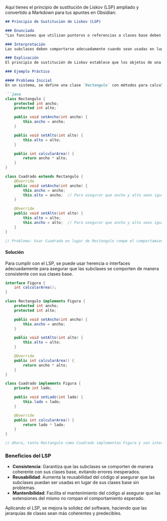 
Aquí tienes el principio de sustitución de Liskov (LSP) ampliado y convertido a Markdown para tus apuntes en Obsidian:

```markdown
## Principio de Sustitución de Liskov (LSP)

### Enunciado
"Las funciones que utilizan punteros o referencias a clases base deben ser capaces de usar objetos de clases derivadas de éstas sin saberlo."

### Interpretación
Las subclases deben comportarse adecuadamente cuando sean usadas en lugar de sus clases base.

### Explicación
El principio de sustitución de Liskov establece que los objetos de una clase derivada deben ser sustituibles por objetos de la clase base sin alterar la funcionalidad del programa. Esto implica que las subclases deben cumplir con el contrato establecido por sus clases base, comportándose de manera coherente cuando se usan en su lugar.

### Ejemplo Práctico

#### Problema Inicial
En un sistema, se define una clase `Rectangulo` con métodos para calcular el área. Luego, se crea una clase `Cuadrado` que hereda de `Rectangulo`. Aunque `Cuadrado` es un tipo de `Rectangulo`, su comportamiento no es consistente al calcular el área.

```java
class Rectangulo {
    protected int ancho;
    protected int alto;

    public void setAncho(int ancho) {
        this.ancho = ancho;
    }

    public void setAlto(int alto) {
        this.alto = alto;
    }

    public int calcularArea() {
        return ancho * alto;
    }
}

class Cuadrado extends Rectangulo {
    @Override
    public void setAncho(int ancho) {
        this.ancho = ancho;
        this.alto = ancho;  // Para asegurar que ancho y alto sean iguales
    }

    @Override
    public void setAlto(int alto) {
        this.alto = alto;
        this.ancho = alto;  // Para asegurar que ancho y alto sean iguales
    }
}

// Problema: Usar Cuadrado en lugar de Rectangulo rompe el comportamiento esperado
```

#### Solución
Para cumplir con el LSP, se puede usar herencia o interfaces adecuadamente para asegurar que las subclases se comporten de manera consistente con sus clases base.

```java
interface Figura {
    int calcularArea();
}

class Rectangulo implements Figura {
    protected int ancho;
    protected int alto;

    public void setAncho(int ancho) {
        this.ancho = ancho;
    }

    public void setAlto(int alto) {
        this.alto = alto;
    }

    @Override
    public int calcularArea() {
        return ancho * alto;
    }
}

class Cuadrado implements Figura {
    private int lado;

    public void setLado(int lado) {
        this.lado = lado;
    }

    @Override
    public int calcularArea() {
        return lado * lado;
    }
}

// Ahora, tanto Rectangulo como Cuadrado implementan Figura y son intercambiables
```

### Beneficios del LSP
- **Consistencia**: Garantiza que las subclases se comporten de manera coherente con sus clases base, evitando errores inesperados.
- **Reusabilidad**: Aumenta la reusabilidad del código al asegurar que las subclases puedan ser usadas en lugar de sus clases base sin problemas.
- **Mantenibilidad**: Facilita el mantenimiento del código al asegurar que las extensiones del mismo no rompan el comportamiento esperado.

Aplicando el LSP, se mejora la solidez del software, haciendo que las jerarquías de clases sean más coherentes y predecibles.